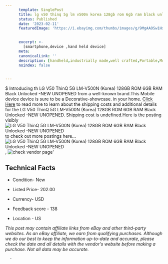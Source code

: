 ```yaml
---
      template: SinglePost
      title: lg v50 thinq 5g lm v500n korea 128gb rom 6gb ram black unlocked new unopened
      status: Published
      date: '2023-02-11'
      featuredImage: 'https://i.ebayimg.com/thumbs/images/g/9MgAAOSw1HxjaNU-/s-l225.jpg'
       

      excerpt: >-
        [smartphone,device ,hand held device]
      meta:
      canonicalLink: ''
      description: [handheld,industrially made,well crafted,Portable,Mobile,Compact,Convenient,Lightweight,Maneuverable,Man-portable,Miniature,Carriable,Hand-held,Light,Holdable,Transportable,Mobile device,Pocket-sized,On-the-go,Wireless,Cordless,Compact size,Convenient size, smartphone,device ,hand held device]
      noindex: false
      

---
```

$
      Introducing th LG V50 ThinQ 5G LM-V500N (Korea) 128GB ROM 6GB RAM Black Unlocked -NEW UNOPENED from a well-known brand.This Mobile device device  is sure to be a Decorative-showcase. in your home. [Click Here](https://www.ebay.com/itm/334667518196?hash=item4debbd10f4%3Ag%3A9MgAAOSw1HxjaNU-&mkevt=1&mkcid=1&mkrid=711-53200-19255-0&campid=%253CePNCampaignId%253E&customid=%253CreferenceId%253E&toolid=10049) to read more to learn about the shipping costs and additional details for the LG V50 ThinQ 5G LM-V500N (Korea) 128GB ROM 6GB RAM Black Unlocked -NEW UNOPENED. Shipping cost is undefined.Here is the posting visibly ![LG V50 ThinQ 5G LM-V500N (Korea) 128GB ROM 6GB RAM Black Unlocked -NEW UNOPENED](https://i.ebayimg.com/thumbs/images/g/9MgAAOSw1HxjaNU-/s-l225.jpg) to check out more postings here... ![LG V50 ThinQ 5G LM-V500N (Korea) 128GB ROM 6GB RAM Black Unlocked -NEW UNOPENED](https://i.ebayimg.com/images/g/9MgAAOSw1HxjaNU-/s-l1600.jpg), ![check vendor page](https://origin-galleryplus.ebayimg.com/ws/web/334667518196_2_0_1/225x225.jpg,https://origin-galleryplus.ebayimg.com/ws/web/334667518196_3_0_1/225x225.jpg,https://origin-galleryplus.ebayimg.com/ws/web/334667518196_4_0_1/225x225.jpg,https://origin-galleryplus.ebayimg.com/ws/web/334667518196_5_0_1/225x225.jpg,https://origin-galleryplus.ebayimg.com/ws/web/334667518196_6_0_1/225x225.jpg,https://origin-galleryplus.ebayimg.com/ws/web/334667518196_7_0_1/225x225.jpg,https://origin-galleryplus.ebayimg.com/ws/web/334667518196_8_0_1/225x225.jpg,https://origin-galleryplus.ebayimg.com/ws/web/334667518196_9_0_1/225x225.jpg,https://origin-galleryplus.ebayimg.com/ws/web/334667518196_10_0_1/225x225.jpg,https://origin-galleryplus.ebayimg.com/ws/web/334667518196_11_0_1/225x225.jpg,https://origin-galleryplus.ebayimg.com/ws/web/334667518196_12_0_1/225x225.jpg,https://origin-galleryplus.ebayimg.com/ws/web/334667518196_13_0_1/225x225.jpg,https://origin-galleryplus.ebayimg.com/ws/web/334667518196_14_0_1/225x225.jpg)'

      

 ## Technical Facts 



     
      

 - Condition- New 


      

 - Listed Price- 202.00 


      

 - Currency- USD 


      

 - Feedback score - 138 


      

 - Location - US 


      
      

 *_This post may contain affiliate links from eBay and other third-party websites. As an eBay affiliate, we earn from qualifying purchases. Although we do our best to keep the information up-to-date and accurate, please check the date and all details with the vendor's website before making a purchase. Not all data may be accurate._*




      -
